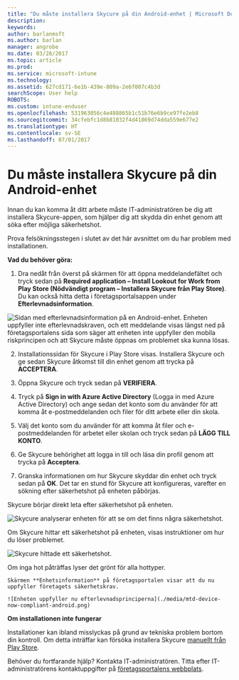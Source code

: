 ```yaml
---
title: "Du måste installera Skycure på din Android-enhet | Microsoft Docs"
description: 
keywords: 
author: barlanmsft
ms.author: barlan
manager: angrobe
ms.date: 03/28/2017
ms.topic: article
ms.prod: 
ms.service: microsoft-intune
ms.technology: 
ms.assetid: 627cd171-6e1b-439e-809a-2e6f007c4b3d
searchScope: User help
ROBOTS: 
ms.custom: intune-enduser
ms.openlocfilehash: 531963056c4e488865b1c51b76e6b9ce97fe2eb8
ms.sourcegitcommit: 34cfebfc1d8b81032f4d41869d74dda559e677e2
ms.translationtype: HT
ms.contentlocale: sv-SE
ms.lasthandoff: 07/01/2017
---
```

# <a name="you-need-to-install-skycure-on-your-android-device"></a>Du måste installera Skycure på din Android-enhet

Innan du kan komma åt ditt arbete måste IT-administratören be dig att installera Skycure-appen, som hjälper dig att skydda din enhet genom att söka efter möjliga säkerhetshot.

Prova felsökningsstegen i slutet av det här avsnittet om du har problem med installationen.

**Vad du behöver göra:**

1. Dra nedåt från överst på skärmen för att öppna meddelandefältet och tryck sedan på **Required application – Install Lookout for Work from Play Store (Nödvändigt program – Installera Skycure från Play Store)**. Du kan också hitta detta i företagsportalsappen under __Efterlevnadsinformation__.

  ![Sidan med efterlevnadsinformation på en Android-enhet. Enheten uppfyller inte efterlevnadskraven, och ett meddelande visas längst ned på företagsportalens sida som säger att enheten inte uppfyller den mobila riskprincipen och att Skycure måste öppnas om problemet ska kunna lösas.](./media/skycure-resolves-compliance-android.png)

2. Installationssidan för Skycure i Play Store visas. Installera Skycure och ge sedan Skycure åtkomst till din enhet genom att trycka på **ACCEPTERA**.

3. Öppna Skycure och tryck sedan på **VERIFIERA**.

4. Tryck på **Sign in with Azure Active Directory** (Logga in med Azure Active Directory) och ange sedan det konto som du använder för att komma åt e-postmeddelanden och filer för ditt arbete eller din skola.

5. Välj det konto som du använder för att komma åt filer och e-postmeddelanden för arbetet eller skolan och tryck sedan på **LÄGG TILL KONTO**.

6. Ge Skycure behörighet att logga in till och läsa din profil genom att trycka på **Acceptera**.

7. Granska informationen om hur Skycure skyddar din enhet och tryck sedan på **OK**. Det tar en stund för Skycure att konfigureras, varefter en sökning efter säkerhetshot på enheten påbörjas.

  Skycure börjar direkt leta efter säkerhetshot på enheten.

  ![Skycure analyserar enheten för att se om det finns några säkerhetshot.](./media/skycure-scan-in-progress-android.png)

  Om Skycure hittar ett säkerhetshot på enheten, visas instruktioner om hur du löser problemet.

  ![Skycure hittade ett säkerhetshot.](./media/skycure-found-a-threat-android.png)

  Om inga hot påträffas lyser det grönt för alla hottyper.

    Skärmen **Enhetsinformation** på företagsportalen visar att du nu uppfyller företagets säkerhetskrav.

    ![Enheten uppfyller nu efterlevnadsprinciperna](./media/mtd-device-now-compliant-android.png)

**Om installationen inte fungerar**

Installationer kan ibland misslyckas på grund av tekniska problem bortom din kontroll. Om detta inträffar kan försöka installera Skycure [manuellt från Play Store](https://play.google.com/store/apps/details?id=com.skycure.skycure).

Behöver du fortfarande hjälp? Kontakta IT-administratören. Titta efter IT-administratörens kontaktuppgifter på [företagsportalens webbplats](http://portal.manage.microsoft.com).
